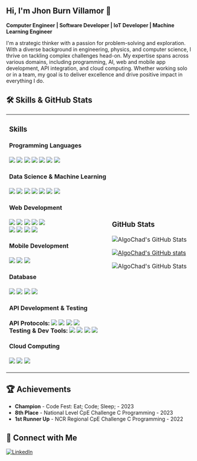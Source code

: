 
## Hi, I'm Jhon Burn Villamor 👋

**Computer Engineer | Software Developer | IoT Developer | Machine Learning Engineer**

I'm a strategic thinker with a passion for problem-solving and exploration. With a diverse background in engineering, physics, and computer science, I thrive on tackling complex challenges head-on. My expertise spans across various domains, including programming, AI, web and mobile app development, API integration, and cloud computing. Whether working solo or in a team, my goal is to deliver excellence and drive positive impact in everything I do.

## 🛠 Skills & GitHub Stats

<table>
  <tr>
    <td>
      <div>
        <h3>Skills</h3>
        <h4>Programming Languages</h4>
        <p>
          <img src="https://img.shields.io/badge/-C-00599C?style=flat&logo=c&logoColor=white" />
          <img src="https://img.shields.io/badge/-C++-00599C?style=flat&logo=cplusplus&logoColor=white" />
          <img src="https://img.shields.io/badge/-C%23-239120?style=flat&logo=csharp&logoColor=white" />
          <img src="https://img.shields.io/badge/-Java-007396?style=flat&logo=java&logoColor=white" />
          <img src="https://img.shields.io/badge/-Python-3776AB?style=flat&logo=python&logoColor=white" />
          <img src="https://img.shields.io/badge/-R-276DC3?style=flat&logo=r&logoColor=white" />
          <img src="https://img.shields.io/badge/-JavaScript-F7DF1E?style=flat&logo=javascript&logoColor=black" />
        </p>  
        <h4>Data Science & Machine Learning</h4>
      <p>
        <img src="https://img.shields.io/badge/-Alteryx-1C89BF?style=flat&logo=alteryx&logoColor=white" />
        <img src="https://img.shields.io/badge/-IBM%20SPSS-052FAD?style=flat&logo=ibm&logoColor=white" />
        <img src="https://img.shields.io/badge/-OpenCV-5C3EE8?style=flat&logo=opencv&logoColor=white" />
        <img src="https://img.shields.io/badge/-TensorFlow-FF6F00?style=flat&logo=tensorflow&logoColor=white" />
        <img src="https://img.shields.io/badge/-Keras-D00000?style=flat&logo=keras&logoColor=white" />
        <img src="https://img.shields.io/badge/-Scikit%20Learn-F7931E?style=flat&logo=scikitlearn&logoColor=white" />
        <img src="https://img.shields.io/badge/-PyTorch-EE4C2C?style=flat&logo=pytorch&logoColor=white" />
      </p>
      <h4>Web Development</h4>
      <p>
        <img src="https://img.shields.io/badge/-React-61DAFB?style=flat&logo=react&logoColor=black" />
        <img src="https://img.shields.io/badge/-Angular-DD0031?style=flat&logo=angular&logoColor=white" />
        <img src="https://img.shields.io/badge/-jQuery-0769AD?style=flat&logo=jquery&logoColor=white" />
        <img src="https://img.shields.io/badge/-Blazor-512BD4?style=flat&logo=blazor&logoColor=white" />
        <img src="https://img.shields.io/badge/-Firebase-FFCA28?style=flat&logo=firebase&logoColor=black" />
        <br />
        <img src="https://img.shields.io/badge/-ASP.Net-512BD4?style=flat&logo=dotnet&logoColor=white" />
        <img src="https://img.shields.io/badge/-Django-092E20?style=flat&logo=django&logoColor=white" />
        <img src="https://img.shields.io/badge/-Node.js-339933?style=flat&logo=nodedotjs&logoColor=white" />
        <img src="https://img.shields.io/badge/-Spring%20Boot-6DB33F?style=flat&logo=springboot&logoColor=white" />
      </p>
      <h4>Mobile Development</h4>
      <p>
        <img src="https://img.shields.io/badge/-React%20Native-61DAFB?style=flat&logo=react&logoColor=black" />
        <img src="https://img.shields.io/badge/-MAUI-512BD4?style=flat&logo=dotnet&logoColor=white" />
        <img src="https://img.shields.io/badge/-Android%20Studio-3DDC84?style=flat&logo=androidstudio&logoColor=white" />
      </p>
      <h4>Database</h4>
      <p>
        <img src="https://img.shields.io/badge/-MSSQL-CC2927?style=flat&logo=databricks&logoColor=white" />
        <img src="https://img.shields.io/badge/-MySQL-4479A1?style=flat&logo=mysql&logoColor=white" />
        <img src="https://img.shields.io/badge/-PostgreSQL-336791?style=flat&logo=postgresql&logoColor=white" />
        <img src="https://img.shields.io/badge/-SQLite-003B57?style=flat&logo=sqlite&logoColor=white" />
      </p>
      <h4>API Development & Testing</h4>
      <p>
        <strong>API Protocols:</strong> 
        <img src="https://img.shields.io/badge/-REST-005C99?style=flat&logo=rest&logoColor=white" />
        <img src="https://img.shields.io/badge/-GraphQL-E10098?style=flat&logo=graphql&logoColor=white" />
        <img src="https://img.shields.io/badge/-SOAP-25A162?style=flat&logo=soap&logoColor=white" />
        <img src="https://img.shields.io/badge/-WebSockets-000000?style=flat&logo=websockets&logoColor=white" />
        <br />
        <strong>Testing & Dev Tools:</strong> 
        <img src="https://img.shields.io/badge/-IBM%20App%20Connect-052FAD?style=flat&logo=ibm&logoColor=white" />
        <img src="https://img.shields.io/badge/-Postman-FF6C37?style=flat&logo=postman&logoColor=white" />
        <img src="https://img.shields.io/badge/-SoapUI-6DB33F?style=flat&logo=soapui&logoColor=white" />
        <img src="https://img.shields.io/badge/-Swagger-85EA2D?style=flat&logo=swagger&logoColor=black" />
      </p>
      <h4>Cloud Computing</h4>
      <p>
        <img src="https://img.shields.io/badge/-AWS-232F3E?style=flat&logo=amazonaws&logoColor=white" />
        <img src="https://img.shields.io/badge/-Google%20Cloud-4285F4?style=flat&logo=googlecloud&logoColor=white" />
        <img src="https://img.shields.io/badge/-Microsoft%20Azure-0078D4?style=flat&logo=microsoftazure&logoColor=white" />
      </p>
      </div>
    </td>
    <td>
      <h3>GitHub Stats</h3>
      <p>
        <img src="https://github-readme-streak-stats.herokuapp.com/?user=AlgoChad&theme=radical&hide_border=true" alt="AlgoChad's GitHub Stats" />
      </p>
      <p>
        <a href="https://github.com/AlgoChad/github-readme-stats">
          <img src="https://algochad-readme-stats-git-main-algochads-projects.vercel.app/api?username=AlgoChad&show_icons=true&theme=radical" alt="AlgoChad's GitHub stats" />
        </a>
      </p>
      <p>
        <img src="https://github-readme-stats.vercel.app/api/top-langs/?username=AlgoChad&theme=radical&show_icons=true&hide_border=true&layout=compact" alt="AlgoChad's GitHub Stats" />
      </p>
    </td>
  </tr>
</table>

## 🏆 Achievements
- **Champion** - Code Fest: Eat; Code; Sleep; - 2023
- **8th Place** - National Level CpE Challenge C Programming - 2023
- **1st Runner Up** - NCR Regional CpE Challenge C Programming - 2022

## 🔗 Connect with Me
[![LinkedIn](https://img.shields.io/badge/-LinkedIn-0077B5?style=flat&logo=linkedin&logoColor=white)](https://www.linkedin.com/in/jhon-burn-villamor-4115a021a/)
